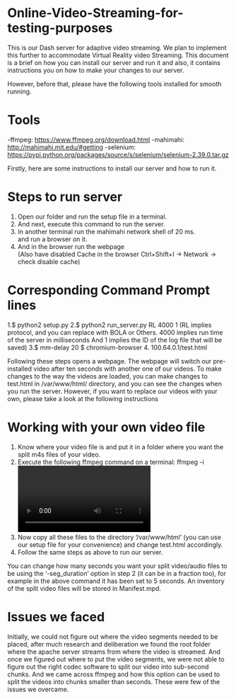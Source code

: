 # Online-Video-Streaming-for-testing-purposes

This is our Dash server for adaptive video streaming. We plan to implement this further to accommodate Virtual Reality video Streaming.  This document is a brief on how you can install our server and run it and also, it contains instructions you on how to make your changes to our server.

However, before that, please have the following tools installed for smooth running.

# Tools
-ffmpeg:         https://www.ffmpeg.org/download.html
-mahimahi:       http://mahimahi.mit.edu/#getting
-selenium:       https://pypi.python.org/packages/source/s/selenium/selenium-2.39.0.tar.gz

Firstly, here are some instructions to install our server and how to run it.

#   Steps to run server                             				                            
1. Open our folder and run the setup file in a terminal.           	     
2. And next, execute this command to run the server.                  	
3. In another terminal run the mahimahi network shell of 20 ms.    		   
and run a browser on it.                                  					    
4. And in the browser run the webpage                            			   
(Also have disabled Cache in the browser
Ctrl+Shift+I -> Network -> check disable cache)

# Corresponding Command Prompt lines
1.$ python2 setup.py
2.$ python2 run_server.py RL 4000 1
(RL implies protocol, and you can replace with BOLA or 
Others. 4000 implies run time of the server in milliseconds
And 1 implies the ID of the log file that will be saved)
3.$ mm-delay 20
  $ chromium-browser
4. 100.64.0.1/test.html


Following these steps opens a webpage. The webpage will switch our pre-installed video after ten seconds with another one of our videos.
To make changes to the way the videos are loaded, you can make changes to test.html in /var/www/html/ directory, and you can see the changes when you run the server.
However, if you want to replace our videos with your own, please take a look at the following instructions

# Working with your own video file
1.    Know where your video file is and put it in a folder where you want the split m4s files of your video.
2.    Execute the following ffmpeg command on a terminal: 
ffmpeg -i <video file name> -codec copy -f dash -seg_duration 5 -use_template 1 -use_timeline 1  -init_seg_name '$RepresentationID$-init.m4s' -media_seg_name '$RepresentationID$-$Number$.m4s' Manifest.mpd  
3.    Now copy all these files to the directory ‘/var/www/html’ (you can use our setup file for your convenience) and change test.html accordingly.
4.    Follow the same steps as above to run our server.

You can change how many seconds you want your split video/audio files to be using the ‘-seg_duration’ option in step 2 (it can be in a fraction too), for example in the above command it has been set to 5 seconds. An inventory of the split video files will be stored in Manifest.mpd.


# Issues we faced

Initially, we could not figure out where the video segments needed to be placed, after much research and deliberation we found the root folder where the apache server streams from where the video is streamed. 
And once we figured out where to put the video segments, we were not able to figure out the right codec software to split our video into sub-second chunks. And we came across ffmpeg and how this option can be used to split the videos into chunks smaller than seconds.
These were few of the issues we overcame.
